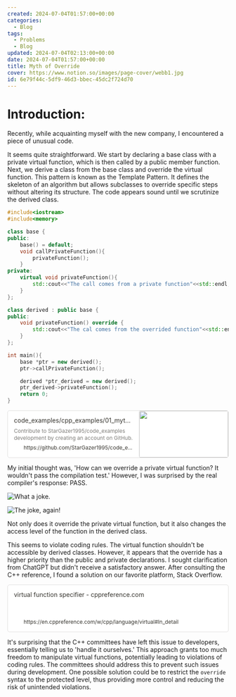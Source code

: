 ```yaml
---
created: 2024-07-04T01:57:00+00:00
categories:
  - Blog
tags:
  - Problems
  - Blog
updated: 2024-07-04T02:13:00+00:00
date: 2024-07-04T01:57:00+00:00
title: Myth of Override
cover: https://www.notion.so/images/page-cover/webb1.jpg
id: 6e79f44c-5df9-46d3-bbec-45dc2f724d70
---
```


# Introduction:

Recently, while acquainting myself with the new company, I encountered a piece of unusual code.

It seems quite straightforward. We start by declaring a base class with a private virtual function, which is then called by a public member function. Next, we derive a class from the base class and override the virtual function. This pattern is known as the Template Pattern. It defines the skeleton of an algorithm but allows subclasses to override specific steps without altering its structure. The code appears sound until we scrutinize the derived class.

```c++
#include<iostream>
#include<memory>

class base {
public:
    base() = default;
    void callPrivateFunction(){
        privateFunction();
    }
private:
    virtual void privateFunction(){
        std::cout<<"The call comes from a private function"<<std::endl;
    }
};

class derived : public base {
public:
    void privateFunction() override {
        std::cout<<"The cal comes from the overrided function"<<std::endl;
    }
};

int main(){
    base *ptr = new derived();
    ptr->callPrivateFunction();

    derived *ptr_derived = new derived();
    ptr_derived->privateFunction();
    return 0;
}
```

<div style="width: 100%; margin-top: 4px; margin-bottom: 4px;"><div style="display: flex; background:white;border-radius:5px"><a href="https://github.com/StarGazer1995/code_examples/blob/main/cpp_examples/01_myth_of_override/src/main.cpp"target="_blank"rel="noopener noreferrer"style="display: flex; color: inherit; text-decoration: none; user-select: none; transition: background 20ms ease-in 0s; cursor: pointer; flex-grow: 1; min-width: 0px; flex-wrap: wrap-reverse; align-items: stretch; text-align: left; overflow: hidden; border: 1px solid rgba(55, 53, 47, 0.16); border-radius: 5px; position: relative; fill: inherit;"><div style="flex: 4 1 180px; padding: 12px 14px 14px; overflow: hidden; text-align: left;"><div style="font-size: 14px; line-height: 20px; color: rgb(55, 53, 47); white-space: nowrap; overflow: hidden; text-overflow: ellipsis; min-height: 24px; margin-bottom: 2px;">code_examples/cpp_examples/01_myth_of_override/src/main.cpp at main · StarGazer1995/code_examples</div><div style="font-size: 12px; line-height: 16px; color: rgba(55, 53, 47, 0.65); height: 32px; overflow: hidden;">Contribute to StarGazer1995/code_examples development by creating an account on GitHub.</div><div style="display: flex; margin-top: 6px; height: 16px;"><img src="https://github.githubassets.com/favicons/favicon.svg"style="width: 16px; height: 16px; min-width: 16px; margin-right: 6px;"><div style="font-size: 12px; line-height: 16px; color: rgb(55, 53, 47); white-space: nowrap; overflow: hidden; text-overflow: ellipsis;">https://github.com/StarGazer1995/code_examples/blob/main/cpp_examples/01_myth_of_override/src/main.cpp</div></div></div><div style="flex: 1 1 180px; display: block; position: relative;"><div style="position: absolute; inset: 0px;"><div style="width: 100%; height: 100%;"><img src="https://opengraph.githubassets.com/24dae9f0ad65ae788f1f405a6204e98dbfd21a90718b49e4873c8a534314d035/StarGazer1995/code_examples" referrerpolicy="no-referrer" style="display: block; object-fit: cover; border-radius: 3px; width: 100%; height: 100%;"></div></div></div></a></div></div>

My initial thought was, 'How can we override a private virtual function? It wouldn't pass the compilation test.' However, I was surprised by the real compiler's response: PASS.

![What a joke.](https://prod-files-secure.s3.us-west-2.amazonaws.com/9ae3228c-6982-46ec-8946-abb7d53f72af/7076b5a7-f77b-4088-89a5-4af49191dc75/Untitled.png?X-Amz-Algorithm=AWS4-HMAC-SHA256&X-Amz-Content-Sha256=UNSIGNED-PAYLOAD&X-Amz-Credential=ASIAZI2LB466WNIBFSBL%2F20250427%2Fus-west-2%2Fs3%2Faws4_request&X-Amz-Date=20250427T065447Z&X-Amz-Expires=3600&X-Amz-Security-Token=IQoJb3JpZ2luX2VjEL3%2F%2F%2F%2F%2F%2F%2F%2F%2F%2FwEaCXVzLXdlc3QtMiJIMEYCIQCDGDCSADyVRICMyLu5FwKWA5%2FDrp%2B8U%2FSEcv1xzVkSSgIhAN6C8gKHFknVhN8nCL%2FMidoN38QqU4RsmTwn0Zpw8Mj2Kv8DCFYQABoMNjM3NDIzMTgzODA1IgyGyqU%2FoMdQB0Hv3wIq3AMdLeKYETNHB9OaKaChGqtRvjXwPYbw6G7qTlfOh0on1G4cplAa0TJ6XMe2gArLXnVWBB1x%2FoQaMukc1wPkUAJ7rKXtc1kT6oZQT3BQzlQ5xYZAaEKEbJLnBCHYXT14gBNSLEYXIAom7Js1XbnfZnNwPCNKyVAQZkSwbHYZZCr8pN4tNr1BEZ%2FHkNe9Jm4ESlbzqYUFmZHIS1lrjEu9eB1xn5AX5J23jq8xTxxFZDvrpwE2tS%2BF0mR9EJzldBI3saL9%2FICc9uFEe6ystLsxxOX98w7PnIMzO2%2BNI%2BWSMRjwiExNZDXU4RMd9uNbvS3dMUA5tlQUkoQQObX9SKKAQ9%2Fd7jb%2BVcjlESU7LMjuwvH4ZlPb0eIQABJm0HxspspD38QRsBXeOu%2Bmr2IGrG9UWRC%2BS5ScXFtYw6I2wwjju0W99rnBVEdg%2B9Dzz8xLW2hYSUcnAHxf3B88sAkpAq7EWBoII2I1BQMuKfEHtI4%2B1OwyR%2FxCYaW78ql76IULfFp8akH8XMndleAqkbJSj%2Bc8RqZluE%2B5bf5Hale9O%2FzopTwGctFYRoPzGC%2BP9x8QkRMvbODv8RvVPHgYU%2FZU4bo6CXiCeYH9VDp9KQ9lrBn1Tam5cRzCPDun%2F5%2FM7yMGEDCP7bbABjqkAS%2B%2B2B8lZoJ33HLbC1wPyokeuFkCagQ6dQ%2BfS3i0zzU4B19VNzrrGjX53EujYZVllYQo%2BU2UC6ldBEc%2FVOzlBjNb7%2Bk8yJI5c0PdTqilFUowxRT0zW%2Fd1HpiHGzjvS6xiLmWv%2BOvuAwPHph2YLkMs55ZWuhmQ0yAwLDnnZJpUF2MpbkzHRgf7Cah3wxf6qrf5T8ozO8DdURECXbrmFPCNoMbfmdE&X-Amz-Signature=5f588c4604ec15cbe1c49a2629dcebf80a37681cff92f64c7b13e8b5cc151d6f&X-Amz-SignedHeaders=host&x-id=GetObject)

![The joke, again!](https://prod-files-secure.s3.us-west-2.amazonaws.com/9ae3228c-6982-46ec-8946-abb7d53f72af/2529529b-7ad6-4518-8580-80a12b76db36/Untitled.png?X-Amz-Algorithm=AWS4-HMAC-SHA256&X-Amz-Content-Sha256=UNSIGNED-PAYLOAD&X-Amz-Credential=ASIAZI2LB466WNIBFSBL%2F20250427%2Fus-west-2%2Fs3%2Faws4_request&X-Amz-Date=20250427T065447Z&X-Amz-Expires=3600&X-Amz-Security-Token=IQoJb3JpZ2luX2VjEL3%2F%2F%2F%2F%2F%2F%2F%2F%2F%2FwEaCXVzLXdlc3QtMiJIMEYCIQCDGDCSADyVRICMyLu5FwKWA5%2FDrp%2B8U%2FSEcv1xzVkSSgIhAN6C8gKHFknVhN8nCL%2FMidoN38QqU4RsmTwn0Zpw8Mj2Kv8DCFYQABoMNjM3NDIzMTgzODA1IgyGyqU%2FoMdQB0Hv3wIq3AMdLeKYETNHB9OaKaChGqtRvjXwPYbw6G7qTlfOh0on1G4cplAa0TJ6XMe2gArLXnVWBB1x%2FoQaMukc1wPkUAJ7rKXtc1kT6oZQT3BQzlQ5xYZAaEKEbJLnBCHYXT14gBNSLEYXIAom7Js1XbnfZnNwPCNKyVAQZkSwbHYZZCr8pN4tNr1BEZ%2FHkNe9Jm4ESlbzqYUFmZHIS1lrjEu9eB1xn5AX5J23jq8xTxxFZDvrpwE2tS%2BF0mR9EJzldBI3saL9%2FICc9uFEe6ystLsxxOX98w7PnIMzO2%2BNI%2BWSMRjwiExNZDXU4RMd9uNbvS3dMUA5tlQUkoQQObX9SKKAQ9%2Fd7jb%2BVcjlESU7LMjuwvH4ZlPb0eIQABJm0HxspspD38QRsBXeOu%2Bmr2IGrG9UWRC%2BS5ScXFtYw6I2wwjju0W99rnBVEdg%2B9Dzz8xLW2hYSUcnAHxf3B88sAkpAq7EWBoII2I1BQMuKfEHtI4%2B1OwyR%2FxCYaW78ql76IULfFp8akH8XMndleAqkbJSj%2Bc8RqZluE%2B5bf5Hale9O%2FzopTwGctFYRoPzGC%2BP9x8QkRMvbODv8RvVPHgYU%2FZU4bo6CXiCeYH9VDp9KQ9lrBn1Tam5cRzCPDun%2F5%2FM7yMGEDCP7bbABjqkAS%2B%2B2B8lZoJ33HLbC1wPyokeuFkCagQ6dQ%2BfS3i0zzU4B19VNzrrGjX53EujYZVllYQo%2BU2UC6ldBEc%2FVOzlBjNb7%2Bk8yJI5c0PdTqilFUowxRT0zW%2Fd1HpiHGzjvS6xiLmWv%2BOvuAwPHph2YLkMs55ZWuhmQ0yAwLDnnZJpUF2MpbkzHRgf7Cah3wxf6qrf5T8ozO8DdURECXbrmFPCNoMbfmdE&X-Amz-Signature=20a382bea1038ac633ead9cc993c31caa330e6017b660435c30371f768f1934b&X-Amz-SignedHeaders=host&x-id=GetObject)

Not only does it override the private virtual function, but it also changes the access level of the function in the derived class.

This seems to violate coding rules. The virtual function shouldn't be accessible by derived classes. However, it appears that the override has a higher priority than the public and private declarations. I sought clarification from ChatGPT but didn't receive a satisfactory answer. After consulting the C++ reference, I found a solution on our favorite platform, Stack Overflow.

<div style="width: 100%; margin-top: 4px; margin-bottom: 4px;"><div style="display: flex; background:white;border-radius:5px"><a href="https://en.cppreference.com/w/cpp/language/virtual#In_detail"target="_blank"rel="noopener noreferrer"style="display: flex; color: inherit; text-decoration: none; user-select: none; transition: background 20ms ease-in 0s; cursor: pointer; flex-grow: 1; min-width: 0px; flex-wrap: wrap-reverse; align-items: stretch; text-align: left; overflow: hidden; border: 1px solid rgba(55, 53, 47, 0.16); border-radius: 5px; position: relative; fill: inherit;"><div style="flex: 4 1 180px; padding: 12px 14px 14px; overflow: hidden; text-align: left;"><div style="font-size: 14px; line-height: 20px; color: rgb(55, 53, 47); white-space: nowrap; overflow: hidden; text-overflow: ellipsis; min-height: 24px; margin-bottom: 2px;">virtual function specifier - cppreference.com</div><div style="font-size: 12px; line-height: 16px; color: rgba(55, 53, 47, 0.65); height: 32px; overflow: hidden;"></div><div style="display: flex; margin-top: 6px; height: 16px;"><img src="https://en.cppreference.com/favicon.ico"style="width: 16px; height: 16px; min-width: 16px; margin-right: 6px;"><div style="font-size: 12px; line-height: 16px; color: rgb(55, 53, 47); white-space: nowrap; overflow: hidden; text-overflow: ellipsis;">https://en.cppreference.com/w/cpp/language/virtual#In_detail</div></div></div></a></div></div>

It's surprising that the C++ committees have left this issue to developers, essentially telling us to 'handle it ourselves.' This approach grants too much freedom to manipulate virtual functions, potentially leading to violations of coding rules. The committees should address this to prevent such issues during development. One possible solution could be to restrict the `override` syntax to the protected level, thus providing more control and reducing the risk of unintended violations.
